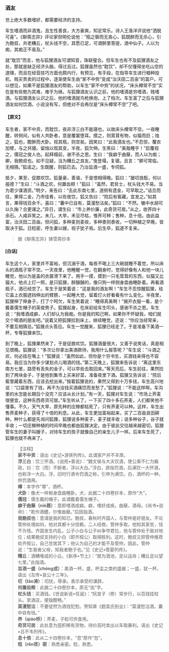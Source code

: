 <script type="text/javascript">
    var head = document.getElementsByTagName('head')[0];
    cssURL = '/public/liao.css';
    linkTag = document.createElement('link');
    linkTag.href = cssURL;
    linkTag.setAttribute('type','text/css');
    linkTag.setAttribute('rel','stylesheet');
    head.appendChild(linkTag);
</script>
### 酒友

世上绝大多数嗜好，都需要经济的支持。

车生嗜酒而非酒鬼，且生性善良，大方豪爽，知足常乐。诗人王渔洋评说他“洒脱可喜”。《聊斋志异》评论家但明伦说他：“瓶之磬而无吝心，狐既醉而无杀心，引为鲍叔，共老糟丘，杖头钱不空，其愿已足，可谓醉里菩提，酒中仙子。人以为痴，其痴正不易及。”

就“耽饮”而言，他与狐狸酒友可谓知音，珠联璧合。但车生也有不及狐狸酒友之处，那就是缺乏经济头脑，得过且过。狐狸虽然也“耽饮”，却不仅懂得坐吃山空的道理，而且在经营技巧方面也颇内行，有预见，有手段，在指导车生进行粮种投机、贱买贵卖的过程中，逐渐使车生由“家不中赀”变成“治沃田二百亩”的富户。可以想见，如果不是狐狸酒友的帮助，以车生“家不中赀”的状况，“床头樽常不空”实在是有些勉为其难，难乎为继。与狐狸酒友认识之前，他的嗜酒是穷嗜酒，贱嗜酒。与狐狸酒友认识之后，他的嗜酒就鸟枪换炮，上了档次。车生富了之后与狐狸酒友如何饮酒，小说没有写，但绝对不会再仅是“床头樽常不空”了吧。

#### 【原文】
<section>
车生者，家不中资，而耽饮，夜非浮三白不能寝也，以故床头樽常不空。一夜睡醒，转侧间，似有人共卧者，意是覆裳堕耳。摸之，则茸茸有物，似猫而巨；烛之，狐也，酣醉而犬卧。视其瓶，则空矣。因笑曰：“此我酒友也。”不忍惊，覆衣加臂，与之共寝。留烛以观其变，半夜，狐欠伸。生笑曰：“美哉睡乎！”启覆视之，儒冠之俊人也。起拜榻前，谢不杀之恩。生曰：“我癖于曲蘖，而人以为痴；卿，我鲍叔也。如不见疑，当为糟丘之良友。”曳登塌，复寝。且言：“卿可常临，无相猜。”狐诺之。生既醒，则狐已去。乃治旨酒一盛，专伺狐。

抵夕，果至，促膝欢饮。狐量豪，善谐，于是恨相得晚。狐曰：“屡叨良酝，何以报德？”生曰：“斗酒之欢，何置齿颊！”狐曰：“虽然，君贫士，杖头钱大不易。当为君少谋酒资。”明夕，来告曰：“去此东南七里，道侧有遗金，可早取之。”诘旦而往，果得二金，乃市佳肴，以佐夜饮，狐又告曰：“院后有窖藏，宜发之。”如其言，果得钱百余千。喜曰：“囊中已自有，莫漫愁沽矣。”狐曰：“不然。辙中水胡可以久掬？合更谋之。”异日，谓生曰：“市上养价廉，此奇货可居。”从之，收荞四十余石。人咸非笑之。未几，大旱，禾豆尽枯，惟荞可种；售种，息十倍。由此益富，治沃田二百亩。但问狐，多种麦则麦收，多种黍则黍收，一切种植之早晚，皆取决于狐。日稔密，呼生妻以嫂，视子犹子焉。后生卒，狐遂不复来。

</section>

> 据《聊斋志异》铸雪斋抄本

#### [白话]
<aside>

车生这个人，家里并不富裕，但沉溺于酒，每夜不喝上三大碗就睡不着觉，所以床头的酒瓶子常不空。一天夜里，他睡醒一觉，在翻身时，觉得好像有人和他一块儿睡觉，他以为是盖的衣裳滑下来了。用手一摸，摸到一只毛茸茸的东西，似猫又比猫大，他点上灯一照，是只狐狸，醉醺醺的，像只狗一样侧身盘曲睡卧着。再看酒瓶子，酒已经空了。车生于是笑着说：“这是我的酒友啊！”车生不忍惊醒狐狸，给它盖上衣服遮挡伸出的臂膀，一起睡大觉，留着灯火好看看有什么变化。半夜里，狐狸伸了伸身子，打了个呵欠，车生笑着说：“睡得真美啊！”揭开衣服一看，是个戴着儒生帽子的英俊男子。狐狸起身，在床前给车生叩头，感谢不杀之恩。车生说：“我嗜酒成癖，人们却认为我痴。你是我的知己啊，如果你不怀疑我，咱们就交个喝酒的朋友吧。”说着又把狐狸拉到床上，继续睡觉，还说：“你应当经常来，不要互相猜忌。”狐狸点头答应。车生一觉醒来，狐狸已经走了。于是准备下美酒一杯，专等狐狸来饮。

到了晚上，狐狸果然来了，于是促膝欢饮。狐狸酒量很大，又善于说笑话，真是相见恨晚。狐狸说：“多次让你拿出美酒款待，我用什么报答呢？”车生说：“斗酒之欢，何必挂在嘴上！”狐狸说：“虽然如此，但你是个穷书生，买酒钱来得也不容易。我应当为你多少谋划点儿喝酒的钱。”第二天晚上，狐狸来告诉说：“离这里东南方七里，路旁有丢失的金子，可以早些去取回来。”等天亮后，车生前往，果然捡到了两块金子，于是他到集市上买来好菜，准备夜里下酒。狐狸又告诉说：“院后窖里藏着东西，应该去挖出来。”按着狐狸说的，果然又得到十万多钱，车生高兴地说：“口袋里有了钱，再不为没钱买酒痛饮而发愁了。”狐狸说：“不能这样啊，车沟里的水怎能长期舀个没完？应该从长计划。”有一天，狐狸对车生说：“市场上荞麦很便宜，这种东西奇货可居。”车生听从了，一下买了四十多石荞麦，人们都笑他不懂事。不久，天气大旱，原先种的庄稼都枯死了，只有荞麦可以种。这样，车生出售荞麦种子，获得了十倍的利息。从此，车生更加富裕起来，买了二百亩良田耕种。种什么都是先询问狐狸，狐狸说多种麦子，麦子就丰收；说多种谷子，谷子就丰收；一切庄稼种植的时间早晚也都由狐狸决定。由于彼此交往越来越密切，狐狸管车生的妻子叫嫂子，对待车生的孩子就像自己的亲生儿子一样。后来车生死了，狐狸也就不再来了。

</aside>

> 【注释】  
<b>家不中资</b>：语出《史记•游侠列传》。此谓家产并不丰厚。  
<b>浮三白</b>：饮三怀酒。《说苑•善说》：“魏文侯与大夫饮酒，使公乘不仁为觞政，曰：饮（而）不酹者，浮以大白。”浮白，原指罚酒，后满饮一大怀酒，也称浮一大白。浮，旧时行酒令罚酒之称，引申为满饮。白，酒杯的一种，供罚酒用。  
<b>樽</b>：本字作“尊”，酒杯。  
<b>犬卧</b>：像犬一样俯身盘曲睡卧。犬，此据二十四卷抄本，原作“大”。  
<b>儒冠</b>：儒生戴的帽子。此谓戴着儒生帽子。  
<b>癖于曲蘖（niè聂）</b>：意即嗜酒成癖。癖，嗜好成疾。曲蘖，酒母。《尚书•说命》：“若作酒醴，尔惟曲蘖。”后因指酒。  
<b>我鲍叔也</b>：意谓是我的知已。鲍叔，春秋时齐国人，与管仲是好朋友。不论管仲处境如何，他对其都十分信赖。二人经商，管仲多取，他知其家贫，恬不为怪。齐国发生内乱，公子小白与公子纠争夺君位，他与管仲处于敌对地位；结果鲍叔支持的小白（即齐桓公）取得胜利。这时，鲍叔又把管仲推荐给齐桓公，自己甘居其下；他认为自己的才能不及管仲。因此，管仲说：“生我者父母，知我者鲍子也。”见《史记•管晏列传》。  
<b>糟丘</b>：酒糟堆成的小丘。《新序•节土》：“桀为酒池，足以运舟；糟丘足以望七里。”此指酒。  
<b>旨酒一盛（chéng成）</b>：美酒一杯。盛，杯盂之类的盛器；一盛，犹一杯。语出《左传•哀公十三年》。  
<b>叨（tāo涛）</b>：叨扰，辱承。表示承受的谦辞。  
<b>何置齿颊</b>：此据二十四卷抄本，原无“齿”字。  
<b>杖头钱</b>：买酒钱。《世说新说•任诞》：“阮宣子（修）常步行，以百钱挂杖头。至酒店，便独酣畅。”  
<b>莫漫愁沽</b>：不要徒然为酒钱犯愁。贺知章《题袁氏别业》：“莫漫愁沽酒，囊中自有钱。”  
<b>养（qiáo桥）</b>：荞麦，子粒可供食用。  
<b>奇货可居</b>：此处意为囤积稀有货物，待价高时卖出以车取暴利。语出《史记•吕不韦列传》。  
<b>息十倍</b>：此从二十四卷抄本，“息”原作“忽”。  
<b>稔（rěn荏）密</b>：熟悉亲密。稔，熟悉。  
